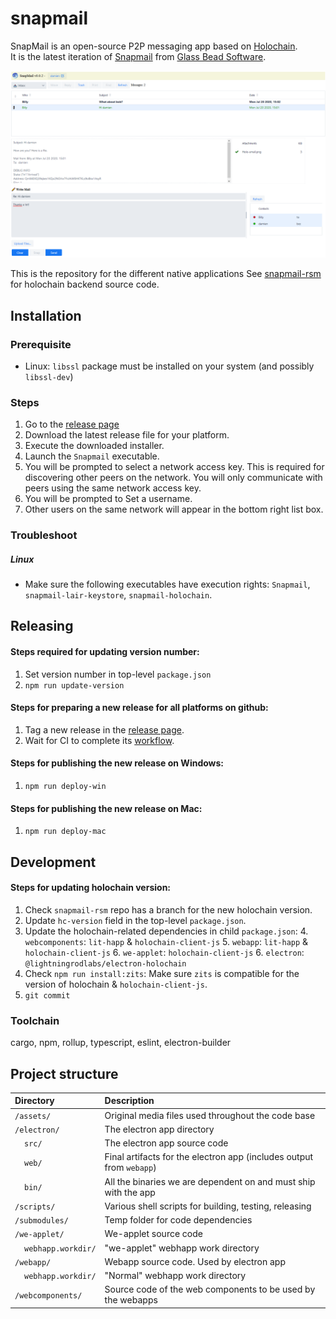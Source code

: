# snapmail
SnapMail is an open-source P2P messaging app based on [Holochain](https://holochain.org/).  
It is the latest iteration of [Snapmail](http://www.glassbead.com/snapmail/index.shtml) from [Glass Bead Software](http://www.glassbead.com/).


![sshot](https://github.com/glassbeadsoftware/snapmail/blob/master/assets/snapmail-ui.png)

This is the repository for the different native applications 
See [snapmail-rsm](https://github.com/glassbeadsoftware/snapmail-rsm) for holochain backend source code.

## Installation

### Prerequisite 
 - Linux: `libssl` package must be installed on your system (and possibly `libssl-dev`)

### Steps
1. Go to the [release page](https://github.com/glassbeadsoftware/snapmail/releases)
2. Download the latest release file for your platform.
3. Execute the downloaded installer.
4. Launch the `Snapmail` executable.
5. You will be prompted to select a network access key. This is required for discovering other peers on the network. You will only communicate with peers using the same network access key.
6. You will be prompted to Set a username.
7. Other users on the same network will appear in the bottom right list box.

### Troubleshoot

##### Linux
- Make sure the following executables have execution rights: `Snapmail`, `snapmail-lair-keystore`, `snapmail-holochain`.

 
## Releasing

#### Steps required for updating version number:
1. Set version number in top-level `package.json`
2. `npm run update-version`


#### Steps for preparing a new release for all platforms on github:
1. Tag a new release in the [release page](https://github.com/glassbeadsoftware/snapmail/releases).
2. Wait for CI to complete its [workflow](https://github.com/glassbeadsoftware/snapmail/actions).

#### Steps for publishing the new release on Windows:
1. `npm run deploy-win`

#### Steps for publishing the new release on Mac:
1. `npm run deploy-mac`


## Development

#### Steps for updating holochain version:
1. Check `snapmail-rsm` repo has a branch for the new holochain version.
1. Update `hc-version` field in the top-level `package.json`.
3. Update the holochain-related dependencies in child `package.json`:
   4. `webcomponents`:  `lit-happ` & `holochain-client-js`
   5. `webapp`: `lit-happ` & `holochain-client-js`
   6. `we-applet`: `holochain-client-js`
   6. `electron`: `@lightningrodlabs/electron-holochain`
3. Check `npm run install:zits`: Make sure `zits` is compatible for the version of  holochain & `holochain-client-js`.
6. `git commit`


### Toolchain

cargo, npm, rollup, typescript, eslint, electron-builder

## Project structure

| Directory                                  | Description                                                                                                                 |
|:-------------------------------------------| :-------------------------------------------------------------------------------------------------------------------------- |
| `/assets/`                                 | Original media files used throughout the code base
| `/electron/`                               | The electron app directory
| &nbsp;&nbsp;&nbsp;&nbsp;`src/`             | The electron app source code
| &nbsp;&nbsp;&nbsp;&nbsp;`web/`             | Final artifacts for the electron app (includes output from `webapp`)
| &nbsp;&nbsp;&nbsp;&nbsp;`bin/`             | All the binaries we are dependent on and must ship with the app
| `/scripts/`                                | Various shell scripts for building, testing, releasing
| `/submodules/`                             | Temp folder for code dependencies
| `/we-applet/`                              | We-applet source code
| &nbsp;&nbsp;&nbsp;&nbsp;`webhapp.workdir/` | "we-applet" webhapp work directory
| `/webapp/`                                 | Webapp source code. Used by electron app
| &nbsp;&nbsp;&nbsp;&nbsp;`webhapp.workdir/` | "Normal" webhapp work directory
| `/webcomponents/`                          | Source code of the web components to be used by the webapps
